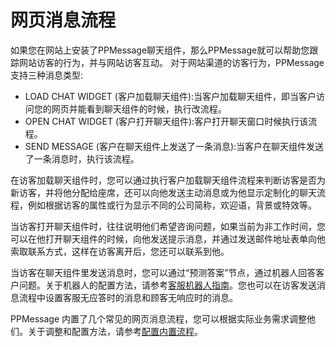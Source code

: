 # 网页消息流程
如果您在网站上安装了PPMessage聊天组件，那么PPMessage就可以帮助您跟踪网站访客的行为，并与网站访客互动。
对于网站渠道的访客行为，PPMessage支持三种消息类型:

- LOAD CHAT WIDGET (客户加载聊天组件):当客户加载聊天组件，即当客户访问您的网页并能看到聊天组件的时候，执行改流程。
- OPEN CHAT WIDGET (客户打开聊天组件):客户打开聊天窗口时候执行该流程。
- SEND MESSAGE (客户在聊天组件上发送了一条消息):当客户在聊天组件发送了一条消息时，执行该流程。

在访客加载聊天组件时，您可以通过执行客户加载聊天组件流程来判断访客是否为新访客，并将他分配给座席，还可以向他发送主动消息或为他显示定制化的聊天流程，例如根据访客的属性或行为显示不同的公司简称，欢迎语，背景或特效等。

当访客打开聊天组件时，往往说明他们希望咨询问题，如果当前为非工作时间，您可以在他打开聊天组件的时候，向他发送提示消息，并通过发送邮件地址表单向他索取联系方式，这样在访客离开后，您还可以联系到他。

当访客在聊天组件里发送消息时，您可以通过“预测答案”节点，通过机器人回答客户问题。关于机器人的配置方法，请参考[客服机器人指南]()。您也可以在访客发送消息流程中设置客服无应答时的消息和顾客无响应时的消息。

PPMessage 内置了几个常见的网页消息流程，您可以根据实际业务需求调整他们。关于调整和配置方法，请参考[配置内置流程]()。
